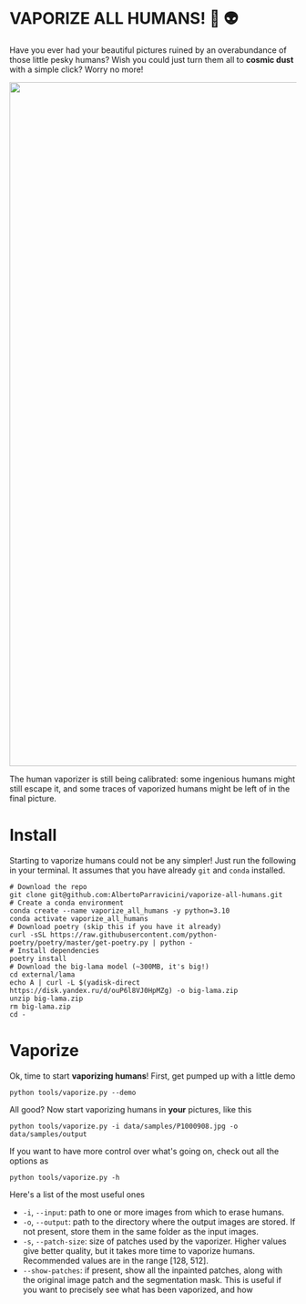 # VAPORIZE ALL HUMANS! :gun: :alien:

Have you ever had your beautiful pictures ruined by an overabundance of those little pesky humans?
Wish you could just turn them all to **cosmic dust** with a simple click?
Worry no more! 

<p align="center">
  <img src="/data/gif/vaporizer.gif?raw=true" width="1200px">
</p>



The human vaporizer is still being calibrated: some ingenious humans might still escape it, and some traces of vaporized humans might be left of in the final picture.

# Install

Starting to vaporize humans could not be any simpler! Just run the following in your terminal. It assumes that you have already `git` and `conda` installed.

```shell
# Download the repo
git clone git@github.com:AlbertoParravicini/vaporize-all-humans.git
# Create a conda environment
conda create --name vaporize_all_humans -y python=3.10
conda activate vaporize_all_humans
# Download poetry (skip this if you have it already)
curl -sSL https://raw.githubusercontent.com/python-poetry/poetry/master/get-poetry.py | python -
# Install dependencies
poetry install
# Download the big-lama model (~300MB, it's big!)
cd external/lama
echo A | curl -L $(yadisk-direct https://disk.yandex.ru/d/ouP6l8VJ0HpMZg) -o big-lama.zip
unzip big-lama.zip
rm big-lama.zip
cd -
```

# Vaporize

Ok, time to start **vaporizing humans**! First, get pumped up with a little demo
```shell
python tools/vaporize.py --demo
```

All good? Now start vaporizing humans in **your** pictures, like this
```shell
python tools/vaporize.py -i data/samples/P1000908.jpg -o data/samples/output
```

If you want to have more control over what's going on, check out all the options as 
```shell
python tools/vaporize.py -h
```

Here's a list of the most useful ones
* `-i`, `--input`: path to one or more images from which to erase humans.
* `-o`, `--output`: path to the directory where the output images are stored. If not present, store them in the same folder as the input images.
* `-s`, `--patch-size`: size of patches used by the vaporizer. Higher values give better quality, but it takes more time to vaporize humans. Recommended values are in the range [128, 512].
* `--show-patches`: if present, show all the inpainted patches, along with the original image patch and the segmentation mask. This is useful if you want to precisely see what has been vaporized, and how

<!-- 

Hidden notes about how to setup the repo from scratch, 
they might be useful again at some point in the future

## Install YOLOv5

We use YOLOv5 to detect human bounding boxes

```
pip install -qr https://raw.githubusercontent.com/ultralytics/yolov5/master/requirements.txt  # install dependencies
```

## Install LAMA

Standalone environment for LAMA

```
conda create -n lama
conda activate lama
conda install pytorch torchvision  -c pytorch -y 
pip install pytorch-lightning==1.2.9
pip install -r requirements.txt  # This will probably fail
pip install opencv-python
pip install hydra-core
pip install albumentations==0.5.2
pip install kornia==0.5.0
pip install webdataset
pip install easydict
pip install pandas
```

Integrate it with existing enviroment

```
pip3 install wldhx.yadisk-direct
curl -L $(yadisk-direct https://disk.yandex.ru/d/ouP6l8VJ0HpMZg) -o big-lama.zip
unzip big-lama.zip
curl -L $(yadisk-direct https://disk.yandex.ru/d/EgqaSnLohjuzAg) -o lama-models.zip
unzip lama-models.zip
curl -L $(yadisk-direct https://disk.yandex.ru/d/xKQJZeVRk5vLlQ) -o LaMa_test_images.zip
unzip LaMa_test_images.zip
``` -->
